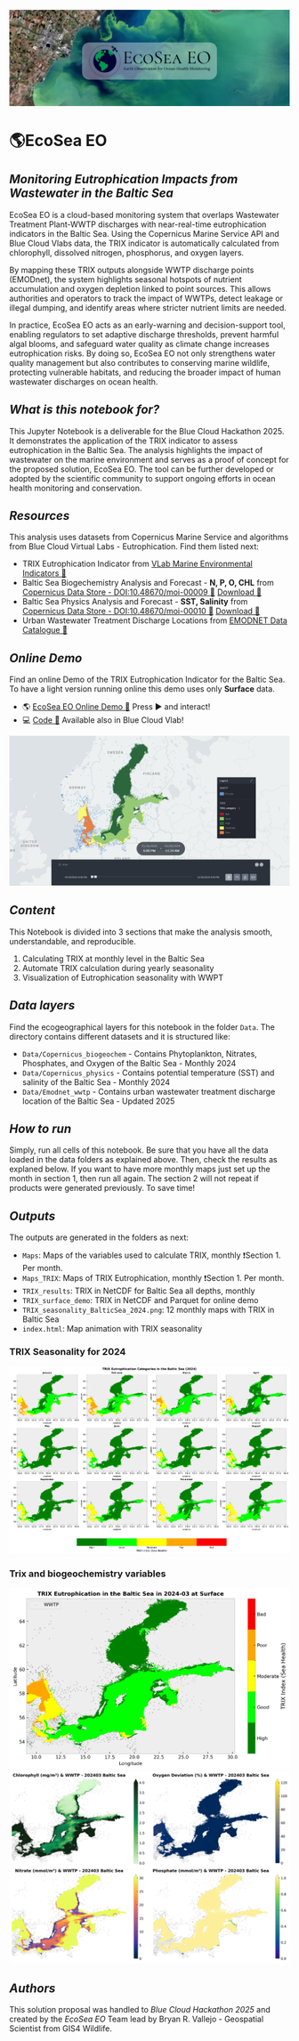 ![eu](png/ecosea_banner.png)

# 🌎**EcoSea EO**
## *Monitoring Eutrophication Impacts from Wastewater in the Baltic Sea*

EcoSea EO is a cloud-based monitoring system that overlaps Wastewater Treatment Plant-WWTP discharges with near-real-time eutrophication indicators in the Baltic Sea. Using the Copernicus Marine Service API and Blue Cloud Vlabs data, the TRIX indicator is automatically calculated from chlorophyll, dissolved nitrogen, phosphorus, and oxygen layers.

By mapping these TRIX outputs alongside WWTP discharge points (EMODnet), the system highlights seasonal hotspots of nutrient accumulation and oxygen depletion linked to point sources. This allows authorities and operators to track the impact of WWTPs, detect leakage or illegal dumping, and identify areas where stricter nutrient limits are needed.

In practice, EcoSea EO acts as an early-warning and decision-support tool, enabling regulators to set adaptive discharge thresholds, prevent harmful algal blooms, and safeguard water quality as climate change increases eutrophication risks. By doing so, EcoSea EO not only strengthens water quality management but also contributes to conserving marine wildlife, protecting vulnerable habitats, and reducing the broader impact of human wastewater discharges on ocean health.

## *What is this notebook for?*

This Jupyter Notebook is a deliverable for the Blue Cloud Hackathon 2025. It demonstrates the application of the TRIX indicator to assess eutrophication in the Baltic Sea. The analysis highlights the impact of wastewater on the marine environment and serves as a proof of concept for the proposed solution, EcoSea EO. The tool can be further developed or adopted by the scientific community to support ongoing efforts in ocean health monitoring and conservation.

## *Resources*

This analysis uses datasets from Copernicus Marine Service and algorithms from Blue Cloud Virtual Labs - Eutrophication. Find them listed next:

- TRIX Eutrophication Indicator from [VLab Marine Environmental Indicators 🔗](https://blue-cloud.org/virtual-labs/marine-environmental-indicators)
- Baltic Sea Biogechemistry Analysis and Forecast - **N, P, O, CHL** from [Copernicus Data Store - DOI:10.48670/moi-00009 🔗](https://data.marine.copernicus.eu/product/BALTICSEA_ANALYSISFORECAST_BGC_003_007/description) [Download 🔗](https://data.marine.copernicus.eu/product/BALTICSEA_ANALYSISFORECAST_BGC_003_007/files?subdataset=cmems_mod_bal_bgc_anfc_P1M-m_202411&path=BALTICSEA_ANALYSISFORECAST_BGC_003_007%2Fcmems_mod_bal_bgc_anfc_P1M-m_202411%2F2024%2F)
- Baltic Sea Physics Analysis and Forecast - **SST, Salinity** from [Copernicus Data Store - DOI:10.48670/moi-00010 🔗](https://data.marine.copernicus.eu/product/BALTICSEA_ANALYSISFORECAST_PHY_003_006/description) [Download 🔗](https://data.marine.copernicus.eu/product/BALTICSEA_ANALYSISFORECAST_PHY_003_006/files?subdataset=cmems_mod_bal_phy_anfc_P1M-m_202311&path=BALTICSEA_ANALYSISFORECAST_PHY_003_006%2Fcmems_mod_bal_phy_anfc_P1M-m_202311%2F2024%2F)
- Urban Wastewater Treatment Discharge Locations from [EMODNET Data Catalogue 🔗](https://emodnet.ec.europa.eu/geonetwork/srv/api/records/0bd23b5e-b288-4273-b8b7-d073538ada52) 

## *Online Demo*

Find an online Demo of the TRIX Eutrophication Indicator for the Baltic Sea. To have a light version running online this demo uses only **Surface** data.

- 🌎 [EcoSea EO Online Demo 🔗](https://kepler.gl/demo/map/foursquare?path=https://data-api.foursquare.com/v1/maps/529f942e-1f65-4852-9be0-f1b06233679a) Press ▶️ and interact!
- 💻 [Code 🔗](https://github.com/gis4-wildlife/EcoSeaEO) Available also in Blue Cloud Vlab!

![demo-ecosea](png/demo-trix-ecosea.gif) 

## *Content*

This Notebook is divided into 3 sections that make the analysis smooth, understandable, and reproducible.

1. Calculating TRIX at monthly level in the Baltic Sea
2. Automate TRIX calculation during yearly seasonality
3. Visualization of Eutrophication seasonality with WWPT

## *Data layers*

Find the ecogeographical layers for this notebook in the folder ``Data``. The directory contains different datasets and it is structured like:

- ``Data/Copernicus_biogeochem`` - Contains Phytoplankton, Nitrates, Phosphates, and Oxygen of the Baltic Sea - Monthly 2024
- ``Data/Copernicus_physics`` - Contains potential temperature (SST) and salinity of the Baltic Sea - Monthly 2024
- ``Data/Emodnet_wwtp`` - Contains urban wastewater treatment discharge location of the Baltic Sea - Updated 2025

## *How to run*

Simply, run all cells of this notebook. Be sure that you have all the data loaded in the data folders as explained above. Then, check the results as explaned below. If you want to have more monthly maps just set up the month in section 1, then run all again. The section 2 will not repeat if products were generated previously. To save time!

## *Outputs*

The outputs are generated in the folders as next:

- ``Maps``: Maps of the variables used to calculate TRIX, monthly ❗Section 1. Per month.
- ``Maps_TRIX``: Maps of TRIX Eutrophication, monthly ❗Section 1. Per month.
- ``TRIX_results``: TRIX in NetCDF for Baltic Sea all depths, monthly
- ``TRIX_surface_demo``: TRIX in NetCDF and Parquet for online demo
- ``TRIX_seasonality_BalticSea_2024.png``: 12 monthly maps with TRIX in Baltic Sea
- ``index.html``: Map animation with TRIX seasonality

### TRIX Seasonality for 2024
![trix](png/TRIX_seasonality_BalticSea_2024.png)

### Trix and biogeochemistry variables

![biogeochem](png/TRIX_Eutrophication_BalticSea_202403.png)
![biogeochem](png/Variables_Biogeochem_BalticSea_202403.png)


## *Authors*

This solution proposal was handled to *Blue Cloud Hackathon 2025* and created by the *EcoSea EO* Team lead by Bryan R. Vallejo - Geospatial Scientist from GIS4 Wildlife.

